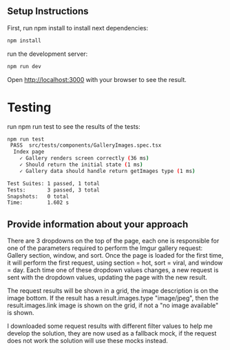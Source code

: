 ## Setup Instructions

First, run npm install to install next dependencies:

```bash
npm install
```

run the development server:

```bash
npm run dev
```

Open [http://localhost:3000](http://localhost:3000) with your browser to see the result.

# Testing

run npm run test to see the results of the tests:

```bash
npm run test
 PASS  src/tests/components/GalleryImages.spec.tsx
  Index page
    ✓ Gallery renders screen correctly (36 ms)
    ✓ Should return the initial state (1 ms)
    ✓ Gallery data should handle return getImages type (1 ms)

Test Suites: 1 passed, 1 total
Tests:       3 passed, 3 total
Snapshots:   0 total
Time:        1.602 s
```

## Provide information about your approach

There are 3 dropdowns on the top of the page, each one is responsible for one of the parameters required to perform the Imgur gallery request: Gallery section, window, and sort.
Once the page is loaded for the first time, it will perform the first request, using section = hot, sort = viral, and window = day.
Each time one of these dropdown values changes, a new request is sent with the dropdown values, updating the page with the new result.

The request results will be shown in a grid, the image description is on the image bottom.
If the result has a result.images.type "image/jpeg", then the result.images.link image is shown on the grid, if not a "no image available" is shown.

I downloaded some request results with different filter values to help me develop the solution, they are now used as a fallback mock, if the request does not work the solution will use these mocks instead.

